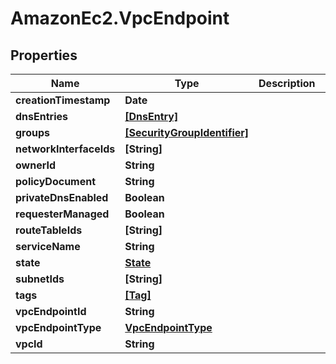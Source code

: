 # AmazonEc2.VpcEndpoint

## Properties

Name | Type | Description | Notes
------------ | ------------- | ------------- | -------------
**creationTimestamp** | **Date** |  | [optional] 
**dnsEntries** | [**[DnsEntry]**](DnsEntry.md) |  | [optional] 
**groups** | [**[SecurityGroupIdentifier]**](SecurityGroupIdentifier.md) |  | [optional] 
**networkInterfaceIds** | **[String]** |  | [optional] 
**ownerId** | **String** |  | [optional] 
**policyDocument** | **String** |  | [optional] 
**privateDnsEnabled** | **Boolean** |  | [optional] 
**requesterManaged** | **Boolean** |  | [optional] 
**routeTableIds** | **[String]** |  | [optional] 
**serviceName** | **String** |  | [optional] 
**state** | [**State**](State.md) |  | [optional] 
**subnetIds** | **[String]** |  | [optional] 
**tags** | [**[Tag]**](Tag.md) |  | [optional] 
**vpcEndpointId** | **String** |  | [optional] 
**vpcEndpointType** | [**VpcEndpointType**](VpcEndpointType.md) |  | [optional] 
**vpcId** | **String** |  | [optional] 


